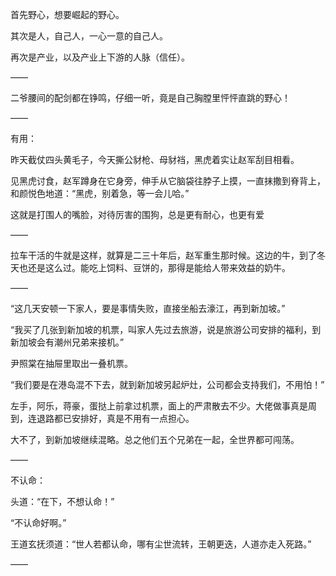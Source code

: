 首先野心，想要崛起的野心。

其次是人，自己人，一心一意的自己人。

再次是产业，以及产业上下游的人脉（信任）。

——

二爷腰间的配剑都在铮鸣，仔细一听，竟是自己胸膛里怦怦直跳的野心！

——

有用：

昨天截仗四头黄毛子，今天撕公豺枪、母豺裆，黑虎着实让赵军刮目相看。

见黑虎讨食，赵军蹲身在它身旁，伸手从它脑袋往脖子上摸，一直抹撒到脊背上，和颜悦色地道：“黑虎，别着急，等一会儿哈。”

这就是打围人的嘴脸，对待厉害的围狗，总是更有耐心，也更有爱

——

拉车干活的牛就是这样，就算是二三十年后，赵军重生那时候。这边的牛，到了冬天也还是这么过。能吃上饲料、豆饼的，那得是能给人带来效益的奶牛。

——

“这几天安顿一下家人，要是事情失败，直接坐船去濠江，再到新加坡。”

“我买了几张到新加坡的机票，叫家人先过去旅游，说是旅游公司安排的福利，到新加坡会有潮州兄弟来接机。”

尹照棠在抽屉里取出一叠机票。

“我们要是在港岛混不下去，就到新加坡另起炉灶，公司都会支持我们，不用怕！”

左手，阿乐，蒋豪，蛋挞上前拿过机票，面上的严肃散去不少。大佬做事真是周到，连退路都已安排好，真是不用有一点担心。

大不了，到新加坡继续混略。总之他们五个兄弟在一起，全世界都可闯荡。

——

不认命：

头道：“在下，不想认命！”

“不认命好啊。”

王道玄抚须道：“世人若都认命，哪有尘世流转，王朝更迭，人道亦走入死路。”

——
